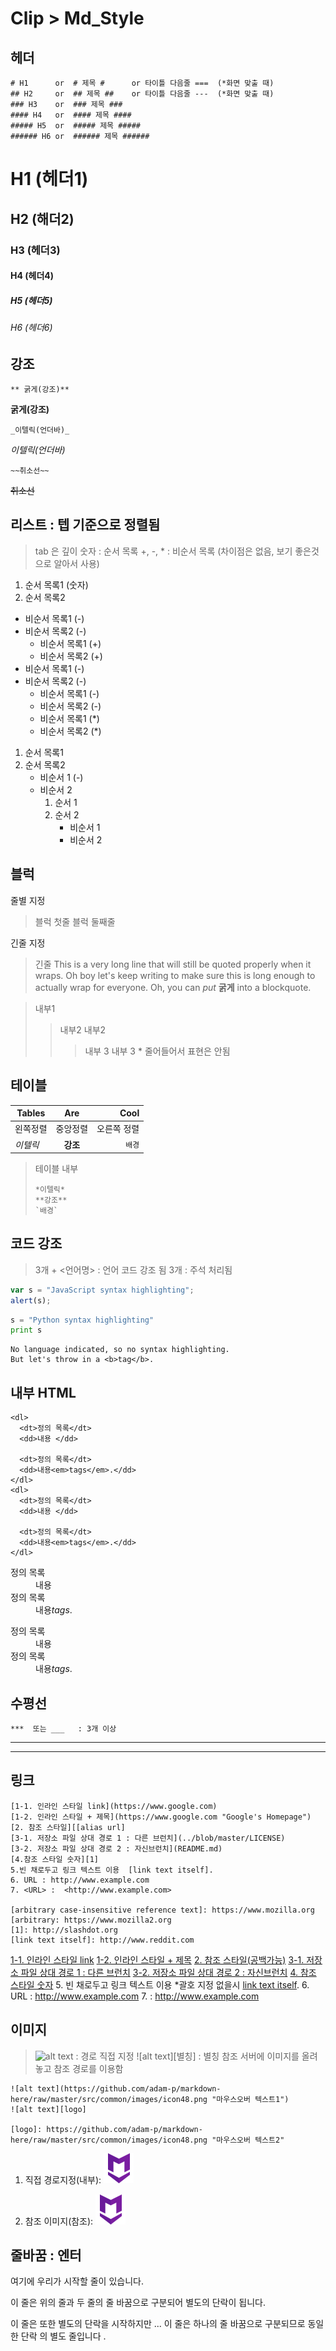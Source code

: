# Clip > Md_Style

헤더
-----------------------------------  

```
# H1      or  # 제목 #      or 타이틀 다음줄 ===  (*화면 맞출 때)
## H2     or  ## 제목 ##    or 타이틀 다음줄 ---  (*화면 맞출 때)
### H3    or  ### 제목 ###
#### H4   or  #### 제목 ####
##### H5  or  ##### 제목 #####
###### H6 or  ###### 제목 ######
```  
# H1 (헤더1)
## H2 (해더2)
### H3 (헤더3)
#### H4 (헤더4)
##### H5 (헤더5)
###### H6 (헤더6)

강조
-----------------------------------

```
** 굵게(강조)**
```
**굵게(강조)**

```
_이텔릭(언더바)_
```
_이텔릭(언더바)_

```
~~취소선~~
```
~~취소선~~

리스트 : 텝 기준으로 정렬됨
-----------------------------------

> tab 은 깊이
> 숫자 : 순서 목록
> +, -, * : 비순서 목록  (차이점은 없음, 보기 좋은것으로 알아서 사용)

1. 순서 목록1 (숫자)
2. 순서 목록2 
- 비순서 목록1 (-)
- 비순서 목록2 (-)
    + 비순서 목록1 (+)
    + 비순서 목록2 (+)
- 비순서 목록1  (-)
- 비순서 목록2 (-)
    - 비순서 목록1 (-)
    - 비순서 목록2 (-)
    * 비순서 목록1 (*)
    * 비순서 목록2 (*)
1. 순서 목록1
2. 순서 목록2
    - 비순서 1 (-)
    - 비순서 2
        1. 순서 1
        2. 순서 2
            + 비순서 1
            + 비순서 2

블럭
-----------------------------------
줄별 지정
> 블럭 첫줄
> 블럭 둘째줄

긴줄 지정
> 긴줄 This is a very long line that will still be quoted properly when 
it wraps. Oh boy let's keep writing to make sure this is long enough 
to actually wrap for everyone. Oh, you can *put* **굵게** into a blockquote. 

> 내부1
>> 내부2
>> 내부2
>>> 내부 3
>>> 내부 3  * 줄어들어서 표현은 안됨

테이블
-----------------------------------

| Tables        | Are           | Cool  |
|---------------|:-------------:| -----:|
| 왼쪽정렬         | 중앙정렬       | 오른쪽 정렬 |
| *이텔릭*        | **강조**       |   `배경` |

> 테이블 내부
> ```
> *이텔릭*   
> **강조** 
> `배경`
> ```

코드 강조
-----------------------------------

>
> 3개 + <언어명> : 언어 코드 강조 됨 
> 3개 : 주석 처리됨

```javascript
var s = "JavaScript syntax highlighting";
alert(s);
```

```python
s = "Python syntax highlighting"
print s
```
 
```
No language indicated, so no syntax highlighting. 
But let's throw in a <b>tag</b>.
```


내부 HTML
-----------------------------------

```
<dl>
  <dt>정의 목록</dt>
  <dd>내용 </dd>

  <dt>정의 목록</dt>
  <dd>내용<em>tags</em>.</dd>
</dl>
<dl>
  <dt>정의 목록</dt>
  <dd>내용 </dd>

  <dt>정의 목록</dt>
  <dd>내용<em>tags</em>.</dd>
</dl>
```
<dl>
  <dt>정의 목록</dt>
  <dd>내용 </dd>

  <dt>정의 목록</dt>
  <dd>내용<em>tags</em>.</dd>
</dl>
<dl>
  <dt>정의 목록</dt>
  <dd>내용 </dd>

  <dt>정의 목록</dt>
  <dd>내용<em>tags</em>.</dd>
</dl>

수평선
-----------------------------------
```
***  또는 ___   : 3개 이상
```
***
___

링크
-----------------------------------
```
[1-1. 인라인 스타일 link](https://www.google.com)
[1-2. 인라인 스타일 + 제목](https://www.google.com "Google's Homepage")
[2. 참조 스타일][[alias url]
[3-1. 저장소 파일 상대 경로 1 : 다른 브런치](../blob/master/LICENSE)
[3-2. 저장소 파일 상대 경로 2 : 자신브런치](README.md)
[4.참조 스타일 숫자][1]
5.빈 채로두고 링크 텍스트 이용  [link text itself].
6. URL : http://www.example.com 
7. <URL> :  <http://www.example.com> 

[arbitrary case-insensitive reference text]: https://www.mozilla.org
[arbitrary: https://www.mozilla2.org
[1]: http://slashdot.org
[link text itself]: http://www.reddit.com
```

[1-1. 인라인 스타일 link](https://www.google.com)
[1-2. 인라인 스타일 + 제목](https://www.google.com "Google's Homepage")
[2. 참조 스타일(공백가능)][alias url]
[3-1. 저장소 파일 상대 경로 1 : 다른 브런치](../blob/master/LICENSE)
[3-2. 저장소 파일 상대 경로 2 : 자신브런치](README.md)
[4. 참조 스타일 숫자][1]
5. 빈 채로두고 링크 텍스트 이용 *괄호 지정 없을시 [link text itself].
6. URL : http://www.example.com 
7. <URL> :  <http://www.example.com> 

[alias url]: https://www.mozilla.org
[arbitrary]: https://www.mozilla2.org
[1]: http://slashdot.org
[link text itself]: http://www.reddit.com

이미지
-----------------------------------
> ![alt text](url) : 경로 직접 지정
> ![alt text][별칭] : 별칭 참조
> 서버에 이미지를 올려 놓고 참조 경로를 이용함

```
![alt text](https://github.com/adam-p/markdown-here/raw/master/src/common/images/icon48.png "마우스오버 텍스트1")
![alt text][logo]

[logo]: https://github.com/adam-p/markdown-here/raw/master/src/common/images/icon48.png "마우스오버 텍스트2"
```
1. 직접 경로지정(내부): 
![alt text](https://github.com/adam-p/markdown-here/raw/master/src/common/images/icon48.png "마우스오버 텍스트1")

2. 참조 이미지(참조): 
![alt text][logo]

[logo]: https://github.com/adam-p/markdown-here/raw/master/src/common/images/icon48.png "L마우스오버 텍스트2"

줄바꿈 : 엔터
-----------------------------------

여기에 우리가 시작할 줄이 있습니다.

이 줄은 위의 줄과 두 줄의 줄 바꿈으로 구분되어 별도의 단락이 됩니다.

이 줄은 또한 별도의 단락을 시작하지만 ... 
이 줄은 하나의 줄 바꿈으로 구분되므로 동일한 단락 의 별도 줄입니다 .
